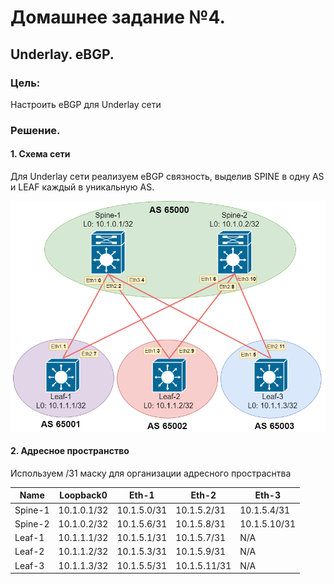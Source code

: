 # Домашнее задание №4.
## Underlay. eBGP.
### Цель:
Настроить eBGP для Underlay сети

### Решение.
#### 1. Схема сети

Для Underlay сети реализуем eBGP связность, выделив SPINE в одну AS и LEAF каждый в уникальную AS. 

![dz-4_topo_ebgp_underlay.png](dz-4_topo_ebgp_underlay.png)

#### 2. Адресное пространство

Используем /31 маску для организации адресного простраснтва

|Name|Loopback0|Eth-1|Eth-2|Eth-3|
|---|---|---|---|---|
Spine-1|10.1.0.1/32|10.1.5.0/31|10.1.5.2/31|10.1.5.4/31|
Spine-2|10.1.0.2/32|10.1.5.6/31|10.1.5.8/31|10.1.5.10/31|
Leaf-1|10.1.1.1/32|10.1.5.1/31|10.1.5.7/31|N/A|
Leaf-2|10.1.1.2/32|10.1.5.3/31|10.1.5.9/31|N/A|
Leaf-3|10.1.1.3/32|10.1.5.5/31|10.1.5.11/31|N/A|

